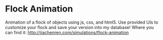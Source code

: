 # Flock Animation
Animation of a flock of objects using js, css, and html5.
Use provided UIs to customize your flock and save your version into my database!
Where you can find it:
http://jiachenren.com/simulations/flock-animation
